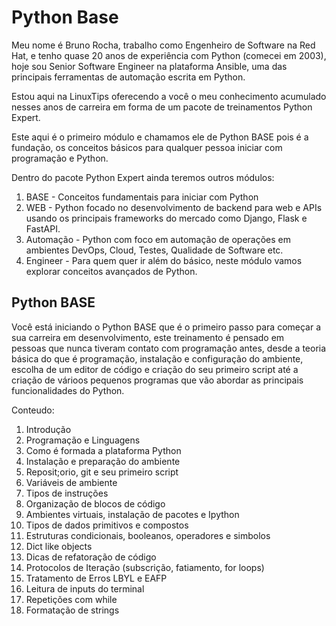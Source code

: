 # Python Base

Meu nome é Bruno Rocha, trabalho como Engenheiro de Software na Red Hat,
e tenho quase 20 anos de experiência com Python (comecei em 2003),
hoje sou Senior Software Engineer na plataforma Ansible, uma das principais
ferramentas de automação escrita em Python.

Estou aqui na LinuxTips oferecendo a você o meu conhecimento acumulado
nesses anos de carreira em forma de um pacote de treinamentos Python Expert.

Este aqui é o primeiro módulo e chamamos ele de Python BASE pois é a fundação,
os conceitos básicos para qualquer pessoa iniciar com programação e Python.

Dentro do pacote Python Expert ainda teremos outros módulos:

1. BASE - Conceitos fundamentais para iniciar com Python
2. WEB - Python focado no desenvolvimento de backend para web e APIs usando os 
   principais frameworks do mercado como Django, Flask e FastAPI.
3. Automação - Python com foco em automação de operações em ambientes
   DevOps, Cloud, Testes, Qualidade de Software etc.
4. Engineer - Para quem quer ir além do básico, neste módulo vamos
   explorar conceitos avançados de Python.


 ## Python BASE

 Você está iniciando o Python BASE que é o primeiro passo para começar
 a sua carreira em desenvolvimento, este treinamento é pensado em \
 pessoas que nunca tiveram contato com programação antes, desde a teoria
 básica do que é programação, instalação e configuração do ambiente, 
 escolha de um editor de código e criação do seu primeiro script até
 a criação de várioos pequenos programas que vão abordar as principais
 funcionalidades do Python.

 Conteudo:


 1. Introdução 
 2. Programação e Linguagens
 3. Como é formada a plataforma Python
 4. Instalação e preparação do ambiente
 5. Reposit;orio, git e seu primeiro script
 6. Variáveis de ambiente
 7. Tipos de instruções
 8. Organização de blocos de código
 9. Ambientes virtuais, instalação de pacotes e Ipython
 10. Tipos de dados primitivos e compostos
 11. Estruturas condicionais, booleanos, operadores e simbolos
 12. Dict like objects
 13. Dicas de refatoração de código 
 14. Protocolos de Iteração (subscrição, fatiamento, for loops)
 15. Tratamento de Erros LBYL e EAFP
 16. Leitura de inputs do terminal
 17. Repetições com while
 18. Formatação de strings
 
